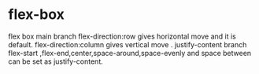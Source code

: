 # flex-box
flex box main branch
flex-direction:row  gives horizontal move and it is default.
flex-direction:column  gives vertical move .
justify-content branch
flex-start ,flex-end,center,space-around,space-evenly and space between can be set as justify-content.

